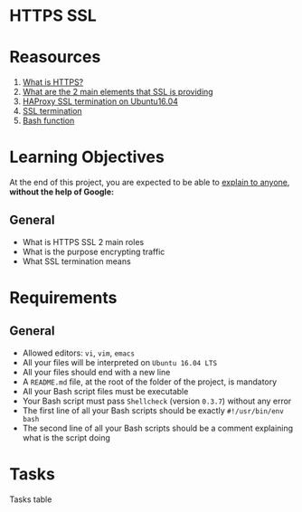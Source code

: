 # HTTPS SSL
# Reasources
1. [What is HTTPS?](https://www.instantssl.com/http-vs-https)
2. [What are the 2 main elements that SSL is providing](https://www.sslshopper.com/why-ssl-the-purpose-of-using-ssl-certificates.html)
3. [HAProxy SSL termination on Ubuntu16.04](https://docs.ionos.com/cloud/)
4. [SSL termination](https://en.wikipedia.org/wiki/TLS_termination_proxy)
5. [Bash function](https://tldp.org/LDP/abs/html/complexfunct.html)

# Learning Objectives
At the end of this project, you are expected to be able to [explain to anyone](https://fs.blog/feynman-learning-technique/?fbclid=IwAR2K5_BGPVo0QjJXkOIIqNsqcXK4lTskPWJvA0asKQIGtCPWaQBdKmj1Ztg), **without the help of Google:**

## General
* What is HTTPS SSL 2 main roles
* What is the purpose encrypting traffic
* What SSL termination means

# Requirements
## General
* Allowed editors: `vi`, `vim`, `emacs`
* All your files will be interpreted on `Ubuntu 16.04 LTS`
* All your files should end with a new line
* A `README.md` file, at the root of the folder of the project, is mandatory
* All your Bash script files must be executable
* Your Bash script must pass `Shellcheck` (version `0.3.7`) without any error
* The first line of all your Bash scripts should be exactly `#!/usr/bin/env bash`
* The second line of all your Bash scripts should be a comment explaining what is the script doing

# Tasks
Tasks table
